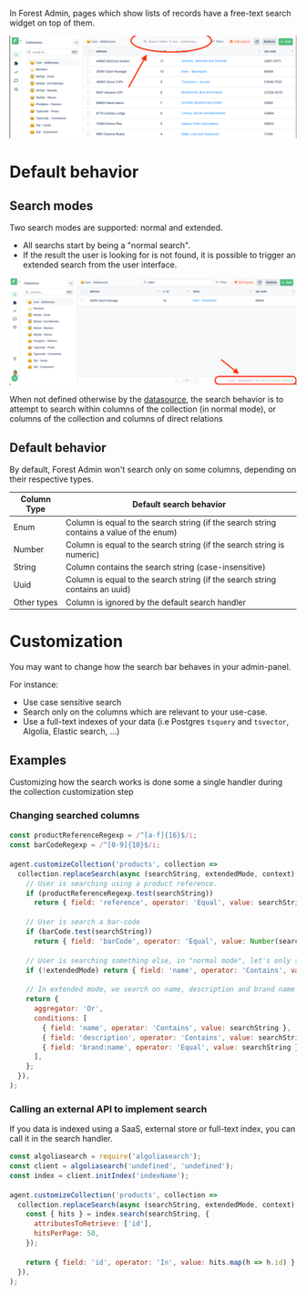 In Forest Admin, pages which show lists of records have a free-text search widget on top of them.

![Search bar on main list-view](../assets/search-bar.png)

# Default behavior

## Search modes

Two search modes are supported: normal and extended.

- All searchs start by being a "normal search".
- If the result the user is looking for is not found, it is possible to trigger an extended search from the user interface.

![Extended search call to action](../assets/search-bar-extended.png)

When not defined otherwise by the [datasource](../datasources/README.md), the search behavior is to attempt to search within columns of the collection (in normal mode), or columns of the collection and columns of direct relations

## Default behavior

By default, Forest Admin won't search only on some columns, depending on their respective types.

| Column Type | Default search behavior                                                                  |
| ----------- | ---------------------------------------------------------------------------------------- |
| Enum        | Column is equal to the search string (if the search string contains a value of the enum) |
| Number      | Column is equal to the search string (if the search string is numeric)                   |
| String      | Column contains the search string (case-insensitive)                                     |
| Uuid        | Column is equal to the search string (if the search string contains an uuid)             |
| Other types | Column is ignored by the default search handler                                          |

# Customization

You may want to change how the search bar behaves in your admin-panel.

For instance:

- Use case sensitive search
- Search only on the columns which are relevant to your use-case.
- Use a full-text indexes of your data (i.e Postgres `tsquery` and `tsvector`, Algolia, Elastic search, ...)

## Examples

Customizing how the search works is done some a single handler during the collection customization step

### Changing searched columns

```javascript
const productReferenceRegexp = /^[a-f]{16}$/i;
const barCodeRegexp = /^[0-9]{10}$/i;

agent.customizeCollection('products', collection =>
  collection.replaceSearch(async (searchString, extendedMode, context) => {
    // User is searching using a product reference.
    if (productReferenceRegexp.test(searchString))
      return { field: 'reference', operator: 'Equal', value: searchString };

    // User is search a bar-code
    if (barCode.test(searchString))
      return { field: 'barCode', operator: 'Equal', value: Number(searchString) };

    // User is searching something else, in "normal mode", let's only search in the product name
    if (!extendedMode) return { field: 'name', operator: 'Contains', value: searchString };

    // In extended mode, we search on name, description and brand name
    return {
      aggregator: 'Or',
      conditions: [
        { field: 'name', operator: 'Contains', value: searchString },
        { field: 'description', operator: 'Contains', value: searchString },
        { field: 'brand:name', operator: 'Equal', value: searchString },
      ],
    };
  }),
);
```

### Calling an external API to implement search

If you data is indexed using a SaaS, external store or full-text index, you can call it in the search handler.

```javascript
const algoliasearch = require('algoliasearch');
const client = algoliasearch('undefined', 'undefined');
const index = client.initIndex('indexName');

agent.customizeCollection('products', collection =>
  collection.replaceSearch(async (searchString, extendedMode, context) => {
    const { hits } = index.search(searchString, {
      attributesToRetrieve: ['id'],
      hitsPerPage: 50,
    });

    return { field: 'id', operator: 'In', value: hits.map(h => h.id) };
  }),
);
```
